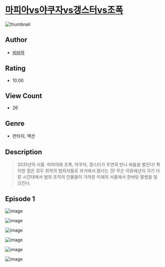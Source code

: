 # [마피아vs야쿠자vs갱스터vs조폭](https://comic.naver.com/challenge/list?titleId=811361)
![thumbnail](https://image-comic.pstatic.net/user_contents_data/challenge_comic/2023/05/25/367091/upload_3688838637152580151_480x623.jpeg)

## Author
- [비바락](https://comic.naver.com/artistTitle?id=367091)

## Rating
- 10.00

## View Count
- 26

## Genre
- 판타지, 액션

## Description
> 2031년의 서울. 마피아와 조폭, 야쿠자, 갱스터가 우연히 만나 싸움을 벌인다! 특이한 점은 모두 최악의 범죄자들로 과거에서 왔다는 것! 무슨 이유에선지 각기 다른 시간대에서 범죄 조직의 인물들이 가까운 미래의 서울에서 한바탕 말썽을 일으킨다.


## Episode 1
![image](https://image-comic.pstatic.net/user_contents_data/challenge_comic/2023/05/25/367091/upload_7148963238236021049.jpeg)

![image](https://image-comic.pstatic.net/user_contents_data/challenge_comic/2023/05/25/367091/upload_3991094602557056611.jpeg)

![image](https://image-comic.pstatic.net/user_contents_data/challenge_comic/2023/05/25/367091/upload_7220176627155691063.jpeg)

![image](https://image-comic.pstatic.net/user_contents_data/challenge_comic/2023/05/25/367091/upload_3847307966627865187.jpeg)

![image](https://image-comic.pstatic.net/user_contents_data/challenge_comic/2023/05/25/367091/upload_3617298016184186676.jpeg)

![image](https://image-comic.pstatic.net/user_contents_data/challenge_comic/2023/05/25/367091/upload_7221916054570873399.jpeg)
